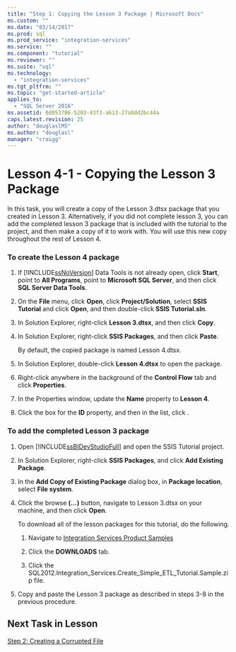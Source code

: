 ```yaml
---
title: "Step 1: Copying the Lesson 3 Package | Microsoft Docs"
ms.custom: ""
ms.date: "03/14/2017"
ms.prod: sql
ms.prod_service: "integration-services"
ms.service: ""
ms.component: "tutorial"
ms.reviewer: ""
ms.suite: "sql"
ms.technology: 
  - "integration-services"
ms.tgt_pltfrm: ""
ms.topic: "get-started-article"
applies_to: 
  - "SQL Server 2016"
ms.assetid: 0d053786-5203-43f3-a613-27a8dd2bc44a
caps.latest.revision: 25
author: "douglaslMS"
ms.author: "douglasl"
manager: "craigg"
---
```

# Lesson 4-1 - Copying the Lesson 3 Package
In this task, you will create a copy of the Lesson 3.dtsx package that you created in Lesson 3. Alternatively, if you did not complete lesson 3, you can add the completed lesson 3 package that is included with the tutorial to the project, and then make a copy of it to work with. You will use this new copy throughout the rest of Lesson 4.  
  
### To create the Lesson 4 package  
  
1.  If [!INCLUDE[ssNoVersion](../includes/ssnoversion-md.md)] Data Tools is not already open, click **Start**, point to **All Programs**, point to **Microsoft SQL Server**, and then click **SQL Server Data Tools**.  
  
2.  On the **File** menu, click **Open**, click **Project/Solution**, select **SSIS Tutorial** and click **Open**, and then double-click **SSIS Tutorial.sln**.  
  
3.  In Solution Explorer, right-click **Lesson 3.dtsx**, and then click **Copy**.  
  
4.  In Solution Explorer, right-click **SSIS Packages**, and then click **Paste**.  
  
    By default, the copied package is named Lesson 4.dtsx.  
  
5.  In Solution Explorer, double-click **Lesson 4.dtsx** to open the package.  
  
6.  Right-click anywhere in the background of the **Control Flow** tab and click **Properties**.  
  
7.  In the Properties window, update the **Name** property to **Lesson 4**.  
  
8.  Click the box for the **ID** property, and then in the list, click **<Generate New ID>**.  
  
### To add the completed Lesson 3 package  
  
1.  Open [!INCLUDE[ssBIDevStudioFull](../includes/ssbidevstudiofull-md.md)] and open the SSIS Tutorial project.  
  
2.  In Solution Explorer, right-click **SSIS Packages**, and click **Add Existing Package**.  
  
3.  In the **Add Copy of Existing Package** dialog box, in **Package location**, select **File system**.  
  
4.  Click the browse **(…)** button, navigate to Lesson 3.dtsx on your machine, and then click **Open**.  
  
    To download all of the lesson packages for this tutorial, do the following.  
  
    1.  Navigate to [Integration Services Product Samples](http://go.microsoft.com/fwlink/?LinkId=275027)  
  
    2.  Click the **DOWNLOADS** tab.  
  
    3.  Click the SQL2012.Integration_Services.Create_Simple_ETL_Tutorial.Sample.zip file.  
  
5.  Copy and paste the Lesson 3 package as described in steps 3-8 in the previous procedure.  
  
## Next Task in Lesson  
[Step 2: Creating a Corrupted File](../integration-services/lesson-4-2-creating-a-corrupted-file.md)  
  
